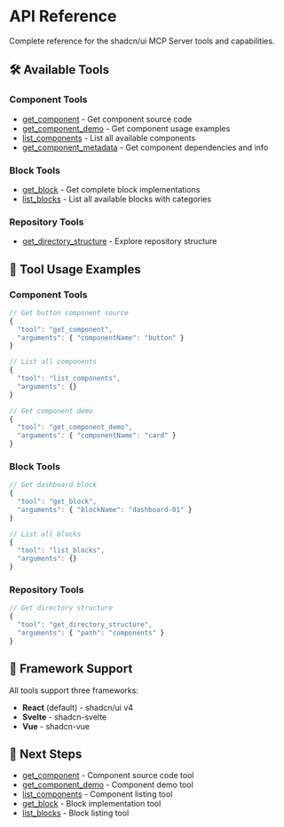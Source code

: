 # API Reference

Complete reference for the shadcn/ui MCP Server tools and capabilities.

## 🛠️ Available Tools

### Component Tools

- [get_component](get-component.md) - Get component source code
- [get_component_demo](get-component-demo.md) - Get component usage examples
- [list_components](list-components.md) - List all available components
- [get_component_metadata](get-component-metadata.md) - Get component dependencies and info

### Block Tools

- [get_block](get-block.md) - Get complete block implementations
- [list_blocks](list-blocks.md) - List all available blocks with categories

### Repository Tools

- [get_directory_structure](get-directory-structure.md) - Explore repository structure

## 🔧 Tool Usage Examples

### Component Tools

```typescript
// Get button component source
{
  "tool": "get_component",
  "arguments": { "componentName": "button" }
}

// List all components
{
  "tool": "list_components",
  "arguments": {}
}

// Get component demo
{
  "tool": "get_component_demo",
  "arguments": { "componentName": "card" }
}
```

### Block Tools

```typescript
// Get dashboard block
{
  "tool": "get_block",
  "arguments": { "blockName": "dashboard-01" }
}

// List all blocks
{
  "tool": "list_blocks",
  "arguments": {}
}
```

### Repository Tools

```typescript
// Get directory structure
{
  "tool": "get_directory_structure",
  "arguments": { "path": "components" }
}
```

## 🎨 Framework Support

All tools support three frameworks:
- **React** (default) - shadcn/ui v4
- **Svelte** - shadcn-svelte
- **Vue** - shadcn-vue

## 🔗 Next Steps

- [get_component](get-component.md) - Component source code tool
- [get_component_demo](get-component-demo.md) - Component demo tool
- [list_components](list-components.md) - Component listing tool
- [get_block](get-block.md) - Block implementation tool
- [list_blocks](list-blocks.md) - Block listing tool 